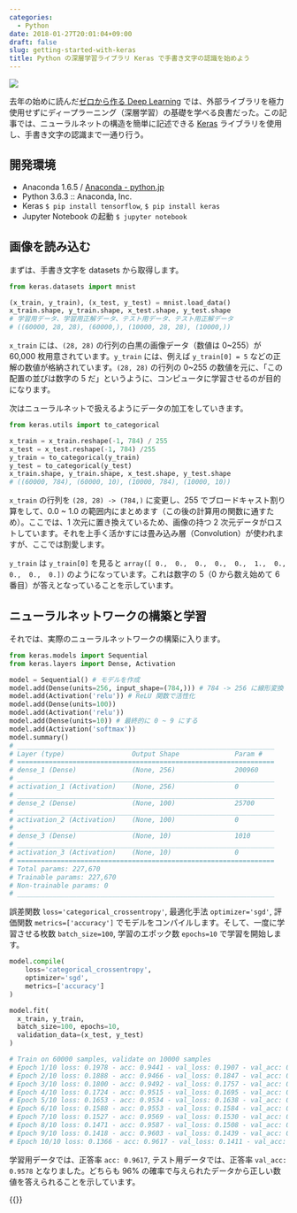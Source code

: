 ```yaml
---
categories:
  - Python
date: 2018-01-27T20:01:04+09:00
draft: false
slug: getting-started-with-keras
title: Python の深層学習ライブラリ Keras で手書き文字の認識を始めよう
---
```


![](/images/2018/01/keras.png)

去年の始めに読んだ[ゼロから作る Deep Learning](/archives/deep-learning-from-scratch/) では、外部ライブラリを極力使用せずにディープラーニング（深層学習）の基礎を学べる良書だった。この記事では、ニューラルネットの構造を簡単に記述できる [Keras](https://github.com/keras-team/keras) ライブラリを使用し、手書き文字の認識まで一通り行う。

## 開発環境

- Anaconda 1.6.5 / [Anaconda - python.jp](https://www.python.jp/install/windows/anaconda/install_anaconda.html)
- Python 3.6.3 :: Anaconda, Inc.
- Keras `$ pip install tensorflow`, `$ pip install keras`
- Jupyter Notebook の起動 `$ jupyter notebook`

## 画像を読み込む

まずは、手書き文字を datasets から取得します。

```python
from keras.datasets import mnist

(x_train, y_train), (x_test, y_test) = mnist.load_data()
x_train.shape, y_train.shape, x_test.shape, y_test.shape
# 学習用データ、学習用正解データ、テスト用データ、テスト用正解データ
# ((60000, 28, 28), (60000,), (10000, 28, 28), (10000,))
```

`x_train` には、`(28, 28)` の行列の白黒の画像データ（数値は 0~255）が 60,000 枚用意されています。`y_train` には、例えば `y_train[0] = 5` などの正解の数値が格納されています。`(28, 28)` の行列の 0~255 の数値を元に、「この配置の並びは数字の 5 だ」というように、コンピュータに学習させるのが目的になります。

次はニューラルネットで扱えるようにデータの加工をしていきます。

```python
from keras.utils import to_categorical

x_train = x_train.reshape(-1, 784) / 255
x_test = x_test.reshape(-1, 784) /255
y_train = to_categorical(y_train)
y_test = to_categorical(y_test)
x_train.shape, y_train.shape, x_test.shape, y_test.shape
# ((60000, 784), (60000, 10), (10000, 784), (10000, 10))
```

`x_train` の行列を `(28, 28) -> (784,)` に変更し、255 でブロードキャスト割り算をして、0.0 ~ 1.0 の範囲内にまとめます（この後の計算用の関数に通すため）。ここでは、1 次元に置き換えているため、画像の持つ 2 次元データがロストしています。それを上手く活かすには畳み込み層（Convolution）が使われますが、ここでは割愛します。

`y_train` は `y_train[0]` を見ると `array([ 0.,  0.,  0.,  0.,  0.,  1.,  0.,  0.,  0.,  0.])` のようになっています。これは数字の 5（0 から数え始めて 6 番目）が答えとなっていることを示しています。

## ニューラルネットワークの構築と学習

それでは、実際のニューラルネットワークの構築に入ります。

```python
from keras.models import Sequential
from keras.layers import Dense, Activation

model = Sequential() # モデルを作成
model.add(Dense(units=256, input_shape=(784,))) # 784 -> 256 に線形変換
model.add(Activation('relu')) # ReLU 関数で活性化
model.add(Dense(units=100))
model.add(Activation('relu'))
model.add(Dense(units=10)) # 最終的に 0 ~ 9 にする
model.add(Activation('softmax'))
model.summary()
# _________________________________________________________________
# Layer (type)                 Output Shape              Param #   
# =================================================================
# dense_1 (Dense)              (None, 256)               200960    
# _________________________________________________________________
# activation_1 (Activation)    (None, 256)               0         
# _________________________________________________________________
# dense_2 (Dense)              (None, 100)               25700     
# _________________________________________________________________
# activation_2 (Activation)    (None, 100)               0         
# _________________________________________________________________
# dense_3 (Dense)              (None, 10)                1010      
# _________________________________________________________________
# activation_3 (Activation)    (None, 10)                0         
# =================================================================
# Total params: 227,670
# Trainable params: 227,670
# Non-trainable params: 0
# _________________________________________________________________
```

誤差関数 `loss='categorical_crossentropy'`, 最適化手法 `optimizer='sgd'`, 評価関数 `metrics=['accuracy']` でモデルをコンパイルします。そして、一度に学習させる枚数 `batch_size=100`, 学習のエポック数 `epochs=10` で学習を開始します。

```python
model.compile(
    loss='categorical_crossentropy',
    optimizer='sgd',
    metrics=['accuracy']
)

model.fit(
  x_train, y_train,
  batch_size=100, epochs=10,
  validation_data=(x_test, y_test)
)

# Train on 60000 samples, validate on 10000 samples
# Epoch 1/10 loss: 0.1978 - acc: 0.9441 - val_loss: 0.1907 - val_acc: 0.9445
# Epoch 2/10 loss: 0.1888 - acc: 0.9466 - val_loss: 0.1847 - val_acc: 0.9459
# Epoch 3/10 loss: 0.1800 - acc: 0.9492 - val_loss: 0.1757 - val_acc: 0.9486
# Epoch 4/10 loss: 0.1724 - acc: 0.9515 - val_loss: 0.1695 - val_acc: 0.9498
# Epoch 5/10 loss: 0.1653 - acc: 0.9534 - val_loss: 0.1638 - val_acc: 0.9514
# Epoch 6/10 loss: 0.1588 - acc: 0.9553 - val_loss: 0.1584 - val_acc: 0.9522
# Epoch 7/10 loss: 0.1527 - acc: 0.9569 - val_loss: 0.1530 - val_acc: 0.9538
# Epoch 8/10 loss: 0.1471 - acc: 0.9587 - val_loss: 0.1508 - val_acc: 0.9561
# Epoch 9/10 loss: 0.1418 - acc: 0.9603 - val_loss: 0.1439 - val_acc: 0.9572
# Epoch 10/10 loss: 0.1366 - acc: 0.9617 - val_loss: 0.1411 - val_acc: 0.9578
```

学習用データでは、正答率 `acc: 0.9617`, テスト用データでは、正答率 `val_acc: 0.9578` となりました。どちらも 96% の確率で与えられたデータから正しい数値を答えられることを示しています。

{{<amazon id="4873117585" title="ゼロから作るDeep Learning ―Pythonで学ぶディープラーニングの理論と実装" src="https://images-na.ssl-images-amazon.com/images/I/512ru2i5gyL._SL160_.jpg">}}
